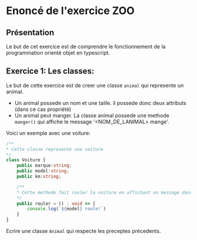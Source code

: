 # Enoncé de l'exercice ZOO

## Présentation

Le but de cet exercice est de comprendre le fonctionnement de la programmation orienté objet en typescript.

## Exercice 1: Les classes:

Le but de cette exercice est de creer une classe `animal` qui represente un animal.
- Un animal possede un nom et une taille. il possede donc deux attributs (dans ce cas propriété)
- Un animal peut manger. La classe animal possede une methode `manger()` qui affiche le message '<NOM_DE_LANIMAL> mange'.

Voici un exemple avec une voiture:
```TypeScript
/**
* Cette classe represente une voiture
*/
class Voiture {
    public marque:string;
    public model:string;
    public km:string;

    /**
    * Cette methode fait rouler la voiture en affichant un message dans la console
    */ 
    public rouler = () : void => {
        console.log(`${model} roule!`)
    }
}
```

Ecrire une classe `Animal` qui respecte les preceptes précedents.